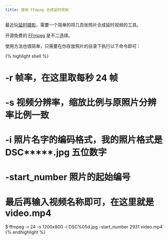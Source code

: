 ```yaml
---
title: 使用 FFmpeg 合成延时视频
---
```


最近玩[延时摄影](https://en.wikipedia.org/wiki/Time-lapse_photography "Time-lapse photography")，需要一个简单的将几百张照片合成延时视频的工具。

开源免费的 [FFmpeg](https://www.ffmpeg.org/ "FFmpeg") 是不二选择。

使用方法也很简单，只需要在你存放照片的目录下执行以下命令即可：

{% highlight shell %}
# -r 帧率，在这里取每秒 24 帧
# -s 视频分辨率，缩放比例与原照片分辨率比例一致
# -i 照片名字的编码格式，我的照片格式是 DSC*****.jpg 五位数字
# -start_number 照片的起始编号
# 最后再输入视频名称即可，在这里就是 video.mp4
$ ffmpeg -r 24 -s 1200x800 -i DSC%05d.jpg -start_number 2931 video.mp4 {% endhighlight %}